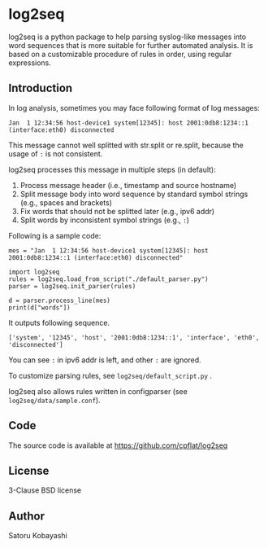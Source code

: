 # log2seq

log2seq is a python package to help parsing syslog-like messages into word sequences that is more suitable for further automated analysis.
It is based on a customizable procedure of rules in order, using regular expressions.

## Introduction

In log analysis, sometimes you may face following format of log messages:
	
	Jan  1 12:34:56 host-device1 system[12345]: host 2001:0db8:1234::1 (interface:eth0) disconnected

This message cannot well splitted with str.split or re.split, because the usage of `:` is not consistent.

log2seq processes this message in multiple steps (in default):

1. Process message header (i.e., timestamp and source hostname)
1. Split message body into word sequence by standard symbol strings (e.g., spaces and brackets)
1. Fix words that should not be splitted later (e.g., ipv6 addr)
1. Split words by inconsistent symbol strings (e.g., `:`)

Following is a sample code:

	mes = "Jan  1 12:34:56 host-device1 system[12345]: host 2001:0db8:1234::1 (interface:eth0) disconnected"

	import log2seq
	rules = log2seq.load_from_script("./default_parser.py")
	parser = log2seq.init_parser(rules)

	d = parser.process_line(mes)
	print(d["words"])

It outputs following sequence.

	['system', '12345', 'host', '2001:0db8:1234::1', 'interface', 'eth0', 'disconnected']

You can see `:` in ipv6 addr is left, and other `:` are ignored.

To customize parsing rules, see `log2seq/default_script.py` .

log2seq also allows rules written in configparser (see `log2seq/data/sample.conf`).


## Code
The source code is available at https://github.com/cpflat/log2seq


## License
3-Clause BSD license


## Author
Satoru Kobayashi

